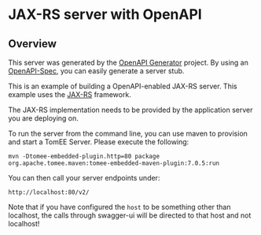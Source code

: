 # JAX-RS server with OpenAPI

## Overview
This server was generated by the [OpenAPI Generator](https://openapi-generator.tech) project. By using an
[OpenAPI-Spec](https://openapis.org), you can easily generate a server stub.

This is an example of building a OpenAPI-enabled JAX-RS server.
This example uses the [JAX-RS](https://jax-rs-spec.java.net/) framework.


The JAX-RS implementation needs to be provided by the application server you are deploying on.

To run the server from the command line, you can use maven to provision and start a TomEE Server.
Please execute the following:

```
mvn -Dtomee-embedded-plugin.http=80 package org.apache.tomee.maven:tomee-embedded-maven-plugin:7.0.5:run
```

You can then call your server endpoints under:

```
http://localhost:80/v2/
```

Note that if you have configured the `host` to be something other than localhost, the calls through
swagger-ui will be directed to that host and not localhost!
